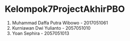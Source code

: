 # Kelompok7ProjectAkhirPBO
1. Muhammad Daffa Putra Wibowo - 2017051061
2. Kurniawan Dwi Yulianto - 2057051010
3. Yoan Sephira - 2057051013
